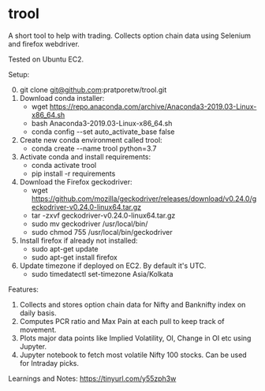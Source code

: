 # trool

A short tool to help with trading. Collects option chain data using Selenium and firefox webdriver.

Tested on Ubuntu EC2.

Setup:

0. git clone git@github.com:pratporetw/trool.git
1. Download conda installer:
    * wget https://repo.anaconda.com/archive/Anaconda3-2019.03-Linux-x86_64.sh
    * bash Anaconda3-2019.03-Linux-x86_64.sh
    * conda config --set auto_activate_base false
2. Create new conda environment called trool:
    * conda create --name trool python=3.7
3. Activate conda and install requirements:
    * conda activate trool
    * pip install -r requirements
4. Download the Firefox geckodriver:
    * wget https://github.com/mozilla/geckodriver/releases/download/v0.24.0/geckodriver-v0.24.0-linux64.tar.gz
    * tar -zxvf geckodriver-v0.24.0-linux64.tar.gz
    * sudo mv geckodriver /usr/local/bin/
    * sudo chmod 755 /usr/local/bin/geckodriver
5. Install firefox if already not installed:
    * sudo apt-get update
    * sudo apt-get install firefox
6. Update timezone if deployed on EC2. By default it's UTC.
    * sudo timedatectl set-timezone Asia/Kolkata

Features:

1. Collects and stores option chain data for Nifty and Banknifty index on daily basis.
2. Computes PCR ratio and Max Pain at each pull to keep track of movement.
3. Plots major data points like Implied Volatility, OI, Change in OI etc using Jupyter.
4. Jupyter notebook to fetch most volatile Nifty 100 stocks. Can be used for Intraday picks.

Learnings and Notes: https://tinyurl.com/y55zph3w

